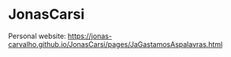 # JonasCarsi
Personal website: https://jonas-carvalho.github.io/JonasCarsi/pages/JaGastamosAspalavras.html
